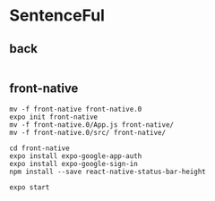 # SentenceFul

## back

```
```

## front-native

```
mv -f front-native front-native.0
expo init front-native
mv -f front-native.0/App.js front-native/
mv -f front-native.0/src/ front-native/

cd front-native
expo install expo-google-app-auth
expo install expo-google-sign-in
npm install --save react-native-status-bar-height

expo start
```
